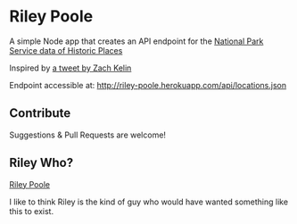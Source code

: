Riley Poole
=============

A simple Node app that creates an API endpoint for the [National Park Service data of Historic Places](http://nps.gov/nr/research/)

Inspired by [a tweet by Zach Kelin](http://twitter.com/zachklein/status/565387078733955072)

Endpoint accessible at:
http://riley-poole.herokuapp.com/api/locations.json


Contribute
-----------
Suggestions & Pull Requests are welcome!

Riley Who?
----------
[Riley Poole](http://nationaltreasure.wikia.com/wiki/Riley_Poole)

I like to think Riley is the kind of guy who would have wanted something like this to exist.

